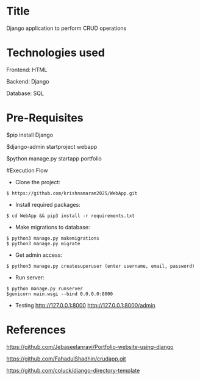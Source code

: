 # Title
Django application to perform CRUD operations

# Technologies used
Frontend:  HTML

Backend: Django

Database: SQL


# Pre-Requisites
$pip install Django

$django-admin startproject webapp

$python manage.py startapp portfolio


#Execution Flow
* Clone the project:
```
$ https://github.com/krishnamaram2025/WebApp.git
```

* Install required packages:
```
$ cd WebApp && pip3 install -r requirements.txt
```

* Make migrations to database:
```
$ python3 manage.py makemigrations
$ python3 manage.py migrate
```
* Get admin access:
```
$ python3 manage.py createsuperuser (enter username, email, password)
```

* Run server:
```
$ python manage.py runserver
$gunicorn main.wsgi --bind 0.0.0.0:8000
```

* Testing
http://127.0.0.1:8000
http://127.0.0.1:8000/admin



# References
https://github.com/Jebaseelanravi/Portfolio-website-using-django

https://github.com/FahadulShadhin/crudapp.git

https://github.com/coluck/django-directory-template


